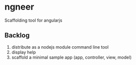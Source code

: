 ngneer
======

Scaffolding tool for angularjs


Backlog
------
1. distribute as a nodejs module command line tool
2. display help 
3. scaffold a minimal sample app (app, controller, view, model)